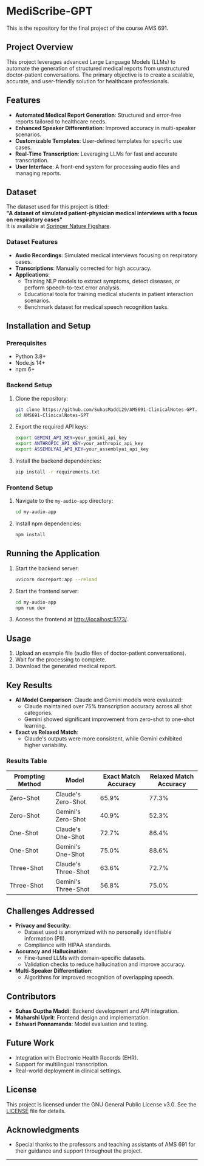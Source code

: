 # MediScribe-GPT

This is the repository for the final project of the course AMS 691.

## Project Overview
This project leverages advanced Large Language Models (LLMs) to automate the generation of structured medical reports from unstructured doctor-patient conversations. The primary objective is to create a scalable, accurate, and user-friendly solution for healthcare professionals.

## Features
- **Automated Medical Report Generation**: Structured and error-free reports tailored to healthcare needs.
- **Enhanced Speaker Differentiation**: Improved accuracy in multi-speaker scenarios.
- **Customizable Templates**: User-defined templates for specific use cases.
- **Real-Time Transcription**: Leveraging LLMs for fast and accurate transcription.
- **User Interface**: A front-end system for processing audio files and managing reports.

## Dataset
The dataset used for this project is titled:  
**"A dataset of simulated patient-physician medical interviews with a focus on respiratory cases"**  
It is available at [Springer Nature Figshare](https://springernature.figshare.com/collections/A_dataset_of_simulated_patient-physician_medical_interviews_with_a_focus_on_respiratory_cases/5545842/1).

### Dataset Features
- **Audio Recordings**: Simulated medical interviews focusing on respiratory cases.
- **Transcriptions**: Manually corrected for high accuracy.
- **Applications**:
  - Training NLP models to extract symptoms, detect diseases, or perform speech-to-text error analysis.
  - Educational tools for training medical students in patient interaction scenarios.
  - Benchmark dataset for medical speech recognition tasks.

## Installation and Setup
### Prerequisites
- Python 3.8+
- Node.js 14+
- npm 6+

### Backend Setup
1. Clone the repository:
    ```bash
    git clone https://github.com/SuhasMaddi29/AMS691-ClinicalNotes-GPT.git
    cd AMS691-ClinicalNotes-GPT
    ```
2. Export the required API keys:
    ```bash
    export GEMINI_API_KEY=your_gemini_api_key
    export ANTHROPIC_API_KEY=your_anthropic_api_key
    export ASSEMBLYAI_API_KEY=your_assemblyai_api_key
    ```
3. Install the backend dependencies:
    ```bash
    pip install -r requirements.txt
    ```

### Frontend Setup
1. Navigate to the `my-audio-app` directory:
    ```bash
    cd my-audio-app
    ```
2. Install npm dependencies:
    ```bash
    npm install
    ```

## Running the Application
1. Start the backend server:
    ```bash
    uvicorn docreport:app --reload
    ```
2. Start the frontend server:
    ```bash
    cd my-audio-app
    npm run dev
    ```
3. Access the frontend at [http://localhost:5173/](http://localhost:5173/).

## Usage
1. Upload an example file (audio files of doctor-patient conversations).
2. Wait for the processing to complete.
3. Download the generated medical report.

## Key Results
- **AI Model Comparison**: Claude and Gemini models were evaluated:
    - Claude maintained over 75% transcription accuracy across all shot categories.
    - Gemini showed significant improvement from zero-shot to one-shot learning.
- **Exact vs Relaxed Match**:
    - Claude's outputs were more consistent, while Gemini exhibited higher variability.

### Results Table
| Prompting Method | Model                | Exact Match Accuracy | Relaxed Match Accuracy |
|-------------------|----------------------|-----------------------|-------------------------|
| Zero-Shot         | Claude's Zero-Shot  | 65.9%                | 77.3%                  |
| Zero-Shot         | Gemini's Zero-Shot  | 40.9%                | 52.3%                  |
| One-Shot          | Claude's One-Shot   | 72.7%                | 86.4%                  |
| One-Shot          | Gemini's One-Shot   | 75.0%                | 88.6%                  |
| Three-Shot        | Claude's Three-Shot | 63.6%                | 72.7%                  |
| Three-Shot        | Gemini's Three-Shot | 56.8%                | 75.0%                  |

## Challenges Addressed
- **Privacy and Security**:
    - Dataset used is anonymized with no personally identifiable information (PII).
    - Compliance with HIPAA standards.
- **Accuracy and Hallucination**:
    - Fine-tuned LLMs with domain-specific datasets.
    - Validation checks to reduce hallucination and improve accuracy.
- **Multi-Speaker Differentiation**:
    - Algorithms for improved recognition of overlapping speech.

## Contributors
- **Suhas Guptha Maddi**: Backend development and API integration.
- **Maharshi Uprit**: Frontend design and implementation.
- **Eshwari Ponnamanda**: Model evaluation and testing.

## Future Work
- Integration with Electronic Health Records (EHR).
- Support for multilingual transcription.
- Real-world deployment in clinical settings.

## License
This project is licensed under the GNU General Public License v3.0. See the [LICENSE](LICENSE) file for details.

## Acknowledgments
- Special thanks to the professors and teaching assistants of AMS 691 for their guidance and support throughout the project.

---
